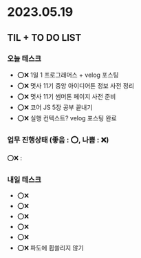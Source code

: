 # 2023.05.19

## TIL + TO DO LIST

### 오늘 테스크

- ⭕❌ 1일 1 프로그래머스 + velog 포스팅
- ⭕❌ 멋사 11기 중앙 아이디어톤 정보 사전 정리
- ⭕❌ 멋사 11기 썸머톤 페이지 사전 준비
- ⭕❌ 코어 JS 5장 공부 끝내기
- ⭕❌ 실행 컨텍스트? velog 포스팅 완료

### 업무 진행상태 (좋음 : ⭕, 나쁨 : ❌)

⭕❌ :

### 내일 테스크

- ⭕❌
- ⭕❌
- ⭕❌
- ⭕❌
- ⭕❌
- ⭕❌ 파도에 휩쓸리지 않기
